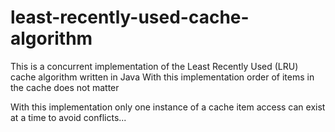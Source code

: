 # least-recently-used-cache-algorithm
This is a concurrent implementation of the Least Recently Used (LRU) cache algorithm written in Java
With this implementation order of items in the cache does not matter

With this implementation only one instance of a cache item access can exist at a time to avoid conflicts...
